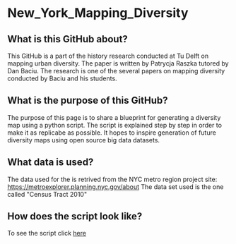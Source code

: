 # New_York_Mapping_Diversity
## What is this GitHub about?
This GitHub is a part of the history research conducted at Tu Delft on mapping urban diversity. The paper is written by Patrycja Raszka tutored by Dan Baciu. The research is one of the several papers on mapping diversity conducted by Baciu and his students.
## What is the purpose of this GitHub?
The purpose of this page is to share a blueprint for generating a diversity map using a python script. The script is explained step by step in order to make it as replicabe as possible. It hopes to inspire generation of future diversity maps using open source big data datasets.
## What data is used? 
The data used for the is retrived from the NYC metro region project site: https://metroexplorer.planning.nyc.gov/about
The data set used is the one called "Census Tract 2010"
## How does the script look like? 
To see the script click [here](https://github.com/raszkap/New_York_Mapping_Diversity/blob/main/New_York_Diversity_Map.ipynb)


